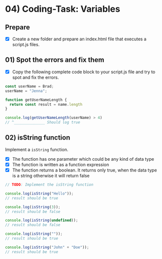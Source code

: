 # 04) Coding-Task: Variables

## Prepare

- [X] Create a new folder and prepare an index.html file that executes a script.js files.

## 01) Spot the errors and fix them

- [X] Copy the following complete code block to your script.js file and try to spot and fix the errors.

```js
const userName = Brad;
userName = "Jenna";

function getUserNameLength {
  return const result = name.length
}

console.log(getUserNameLength(userName) > 4)
// ^______________ Should log true
```

## 02) isString function

Implement a `isString` function.

- [X] The function has one parameter which could be any kind of data type
- [X] The function is written as a function expression
- [X] The function returns a boolean. It returns only true, when the data type is a string otherwise it will return false

```js
// TODO: Implement the isString function

console.log(isString("Hello"));
// result should be true

console.log(isString(3));
// result should be false

console.log(isString(undefined));
// result should be false

console.log(isString(""));
// result should be true

console.log(isString("John" + "Doe"));
// result should be true
```